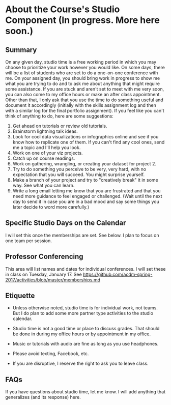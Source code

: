 # About the Course's Studio Component (In progress. More here soon.)

## Summary

On any given day, studio time is a free working period in which you may choose to prioritize your work however you would like. On some days, there will be a list of students who are set to do a one-on-one conference with me. On your assigned day, you should bring work in progress to show me what you are trying to do and to ask me about anything that might require some assistance. If you are stuck and aren't set to meet with me very soon, you can also come to my office hours or make an after class appointment. Other than that, I only ask that you use the time to do something useful and document it accordingly (initially with the skills assignment log and then with a similar log for the final portfolio assignment). If you feel like you can't think of anything to do, here are some suggestions:

1. Get ahead on tutorials or review old tutorials.
2. Brainstorm lightning talk ideas.
3. Look for cool data visualizations or infographics online and see if you know how to replicate one of them. If you can't find any cool ones, send me a topic and I'll help you look.
4. Work on one of your viz projects.
5. Catch up on course readings.
6. Work on gathering, wrangling, or creating your dataset for project 2.
7. Try to do something you perceive to be very, very hard, with no expectation that you will succeed. You might surprise yourself.
8. Make a branch of your project and try to "creatively break" it in some way. See what you can learn.
9. Write a long email letting me know that you are frustrated and that you need more guidance to feel engaged or challenged. (Wait until the next day to send it in case you are in a bad mood and say some things you later decide to word more carefully.)

## Specific Studio Days on the Calendar

I will set this once the memberships are set. See below. I plan to focus on one team per session.

## Professor Conferencing

This area will list names and dates for individual conferences. I will set these in class on Tuesday, January 17. See https://github.com/acdm-spring-2017/activities/blob/master/memberships.md

## Etiquette

- Unless otherwise noted, studio time is for individual work, not teams. But I do plan to add some more partner type activities to the studio calendar.

- Studio time is not a good time or place to discuss grades. That should be done in during my office hours or by appointment in my office.

- Music or tutorials with audio are fine as long as you use headphones.

- Please avoid texting, Facebook, etc.

- If you are disruptive, I reserve the right to ask you to leave class.

## FAQs

If you have questions about studio time, let me know. I will add anything that generalizes (and its response) here.
